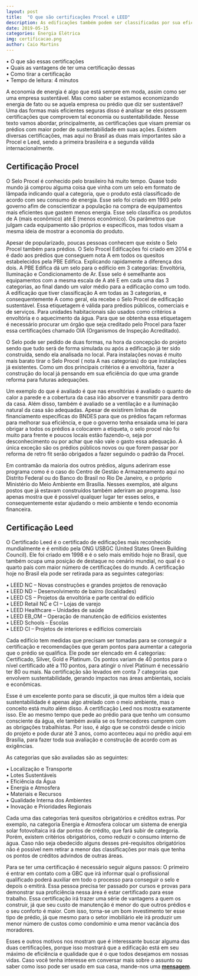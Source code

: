 ```yaml
---
layout: post
title:  "O que são certificações Procel e LEED"
description: As edificações também podem ser classificadas por sua eficiência, esse texto abordará como
date: 2019-05-15
categories: Energia Elétrica
img: certificacao.png
author: Caio Martins
---
```


•	O que são essas certificações  
•	Quais as vantagens de ter uma certificação dessas   
•	Como tirar a certificação  
•	Tempo de leitura: 4 minutos  
  
A economia de energia é algo que está sempre em moda, assim como ser uma empresa sustentável. Mas como saber se estamos economizando energia de fato ou se aquela empresa ou prédio que diz ser sustentável? Uma das formas mais eficientes seguras disso é analisar se eles possuem certificações que comprovem tal economia ou sustentabilidade.
Nesse texto vamos abordar, principalmente, as certificações que visam premiar os prédios com maior poder de sustentabilidade em suas ações. Existem diversas certificações, mas aqui no Brasil as duas mais importantes são a Procel e Leed, sendo a primeira brasileira e a segunda válida internacionalmente.
  
<h2>Certificação Procel</h2>

O Selo Procel é conhecido pelo brasileiro há muito tempo. Quase todo mundo já comprou alguma coisa que vinha com um selo em formato de lâmpada indicando qual a categoria, que o produto está classificado de acordo com seu consumo de energia. 
Esse selo foi criado em 1993 pelo governo afim de conscientizar a população na compra de equipamentos mais eficientes que gastem menos energia. Esse selo classifica os produtos de A (mais econômico) até E (menos econômico). Os parâmetros que julgam cada equipamento são próprios e específicos, mas todos visam a mesma ideia de mostrar a economia do produto.  
  
Apesar de popularizado, poucas pessoas conhecem que existe o Selo Procel também para prédios.  O Selo Procel Edificações foi criado em 2014 e é dado aos prédios que conseguem nota A em todos os quesitos estabelecidos pela PBE Edifica.
Explicando rapidamente a diferença dos dois. A PBE Edifica dá um selo para o edifício em 3 categorias: Envoltória, Iluminação e Condicionamento de Ar. Esse selo é semelhante aos equipamentos com a mesma escala de A até E em cada uma das 3 categorias, ao final dando um valor médio para a edificação como um todo. A edificação que tiver classificação A em todas as 3 categorias, e consequentemente A como geral, ela recebe o Selo Procel de edificação sustentável. Essa etiquetagem é válida para prédios públicos, comerciais e de serviços. Para unidades habitacionais são usados como critérios a envoltória e o aquecimento da água.
Para que se obtenha essa etiquetagem é necessário procurar um órgão que seja creditado pelo Procel para fazer essa certificações chamado OIA (Organismos de Inspeção Acreditado).  

O Selo pode ser pedido de duas formas, na hora da concepção do projeto sendo que tudo será de forma simulada ou após a edificação já ter sido construída, sendo ela analisada no local. Para instalações novas é muito mais barato tirar o Selo Procel ( nota A nas categorias) do que instalações já existentes. Como um dos principais critérios é a envoltória, fazer a construção do local já pensando em sua eficiência do que uma grande reforma para futuras adequações.  
  
Um exemplo do que é avaliado é que nas envoltórias é avaliado o quanto de calor a parede e a cobertura da casa irão absorver e transmitir para dentro da casa. Além disso, também é avaliado se a ventilação e a iluminação natural da casa são adequadas.
Apesar de existirem linhas de financiamento específicas do BNDES para que os prédios façam reformas para melhorar sua eficiência, e que o governo tenha ensaiada uma lei para obrigar a todos os prédios a colocarem a etiqueta, o selo procel não foi muito para frente e poucos locais estão fazendo-o, seja por desconhecimento ou por achar que não vale o gasto essa adequação.  A única exceção são os prédios públicos novos ou que forem passar por reforma de retro fit serão obrigados a fazer seguindo o padrão da Procel.
  
Em contramão da maioria dos outros prédios, alguns aderiram esse programa como é o caso do Centro de Gestão e Armazenamento aqui no Distrito Federal ou do Banco do Brasil no Rio De Janeiro, e o próprio Ministério do Meio Ambiente em Brasília. Nesses exemplos, até alguns postos que já estavam construídos também aderiram ao programa. Isso apenas mostra que é possível qualquer lugar ter esses selos, e consequentemente estar ajudando o meio ambiente e tendo economia financeira.

<h2>Certificação Leed</h2>

O Certificado Leed é o certificado de edificações mais reconhecido mundialmente e é emitido pela ONG USBGC (United States Green Building Council). Ele foi criado em 1998 e é o selo mais emitido hoje no Brasil, que também ocupa uma posição de destaque no cenário mundial, no qual é o quarto país com maior número de certificações do mundo.
A certificação hoje no Brasil ela pode ser retirada para as seguintes categorias:  
  
•	LEED NC – Novas construções e grandes projetos de renovação  
•	LEED ND – Desenvolvimento de bairro (localidades)  
•	LEED CS – Projetos da envoltória e parte central do edifício  
•	LEED Retail NC e CI – Lojas de varejo  
•	LEED Healthcare – Unidades de saúde  
•	LEED EB_OM – Operação de manutenção de edifícios existentes  
•	LEED Schools – Escolas  
•	LEED CI – Projetos de interiores e edifícios comerciais  
  
Cada edifício tem medidas que precisam ser tomadas para se conseguir a certificação e recomendações que geram pontos para aumentar a categoria que o prédio se qualifica. Ele pode ser elencado em 4 categorias: Certificado, Silver, Gold e Platinum. Os pontos variam de 40 pontos para o nível certificado até a 110 pontos, para atingir o nível Platinum é necessário ter 80 ou mais.
Na certificação são levados em conta 7 categorias que envolvem sustentabilidade, gerando impactos nas áreas ambientais, sociais e econômicas.   
  
Esse é um excelente ponto para se discutir, já que muitos têm a ideia que sustentabilidade é apenas algo atrelado com o meio ambiente, mas o conceito está muito além disso. A certificação Leed nos mostra exatamente isso. Ele ao mesmo tempo que pede ao prédio para que tenho um consumo consciente da água, ele também avalia se os fornecedores cumprem com as obrigações trabalhistas. Por isso, é algo que se constrói desde o início do projeto e pode durar até 3 anos, como aconteceu aqui no prédio aqui em Brasília, para fazer toda sua avaliação e construção de acordo com as exigências.  

As categorias que são avaliadas são as seguintes:  
  
•	Localização e Transporte  
•	Lotes Sustentáveis  
•	Eficiência da Água  
•	Energia e Atmosfera  
•	Materiais e Recursos  
•	Qualidade Interna dos Ambientes  
•	Inovação e Prioridades Regionais    
  
Cada uma das categorias terá quesitos obrigatórios e créditos extras. Por exemplo, na categoria Energia e Atmosfera colocar um sistema de energia solar fotovoltaica irá dar pontos de crédito, que fará subir de categoria. Porém, existem critérios obrigatórios, como reduzir o consumo interno de água. Caso não seja obedecido alguns desses pré-requisitos obrigatórios não é possível nem retirar a menor das classificações por mais que tenha os pontos de créditos advindos de outras áreas.  
  
Para se ter uma certificação é necessário seguir alguns passos: O primeiro é entrar em contato com a GBC que irá informar qual o profissional qualificado poderá auxiliar em todo o processo para conseguir o selo e depois o emitirá. Essa pessoa precisa ter passado por cursos e provas para demonstrar sua proficiência nessa área é estar certificado para esse trabalho.
Essa certificação irá trazer uma série de vantagens a quem os construir, já que seu custo de manutenção é menor do que outros prédios e o seu conforto é maior. Com isso, torna-se um bom investimento ter esse tipo de prédio, já que mesmo para o setor imobiliário ele irá produzir um menor número de custos como condomínio e uma menor vacância dos moradores.  
    
Esses e outros motivos nos mostram que é interessante buscar alguma das duas certificações, porque isso mostrará que a edificação está em seu máximo de eficiência e qualidade que é o que todos desejamos em nossas vidas.
Caso você tenha interesse em conversar mais sobre o assunto ou saber como isso pode ser usado em sua casa, mande-nos uma **[mensagem](primariaenergia.com/contato)**.
